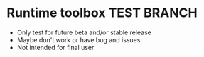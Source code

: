 # Runtime toolbox TEST BRANCH
- Only test for future beta and/or stable release
- Maybe don't work or have bug and issues
- Not intended for final user
